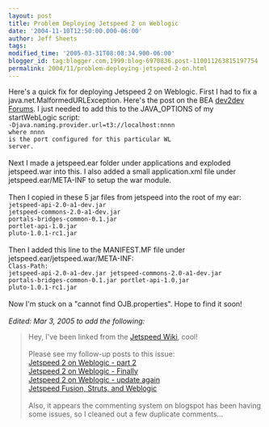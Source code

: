 ```yaml
---
layout: post
title: Problem Deploying Jetspeed 2 on Weblogic
date: '2004-11-10T12:50:00.000-06:00'
author: Jeff Sheets
tags:
modified_time: '2005-03-31T08:08:34.900-06:00'
blogger_id: tag:blogger.com,1999:blog-6970836.post-110011263815197754
permalink: 2004/11/problem-deploying-jetspeed-2-on.html
---
```


Here's a quick fix for deploying Jetspeed 2 on Weblogic. First I had to fix
      a java.net.MalformedURLException. Here's the post on the BEA <a
      href="http://forums.bea.com/bea/message.jspa?messageID=200025655">dev2dev Forums</a>.
      I just needed to add this to the JAVA_OPTIONS of my startWebLogic script:<br
      /><code>-Djava.naming.provider.url=t3://localhost:nnnn<br />where nnnn is the
      port configured for this particular WL server.</code><br /><br />Next I made
      a jetspeed.ear folder under applications and exploded jetspeed.war into this. I also added a
      small application.xml file under jetspeed.ear/META-INF to setup the war module.<br
      /><br />Then I copied in these 5 jar files from jetspeed into the root of my
      ear:<br /><code>jetspeed-api-2.0-a1-dev.jar<br
      />jetspeed-commons-2.0-a1-dev.jar<br />portals-bridges-common-0.1.jar<br
      />portlet-api-1.0.jar<br />pluto-1.0.1-rc1.jar</code><br /><br
      />Then I added this line to the MANIFEST.MF file under
      jetspeed.ear/jetspeed.war/META-INF:<br /><code>Class-Path:
      jetspeed-api-2.0-a1-dev.jar jetspeed-commons-2.0-a1-dev.jar portals-bridges-common-0.1.jar
      portlet-api-1.0.jar pluto-1.0.1-rc1.jar</code><br /><br />Now I'm stuck on a
      "cannot find OJB.properties". Hope to find it soon!<br /><br /><span
      style="font-style:italic;">Edited: Mar 3, 2005 to add the following:</span><br
      /><blockquote>Hey, I've been linked from the <a
      href="http://wiki.apache.org/portals/Jetspeed2/">Jetspeed Wiki</a>, cool!<br
      /><br />Please see my follow-up posts to this issue:<br /><a
      href="http://uncommentedbytes.blogspot.com/2004/11/jetspeed-2-on-weblogic-part-2.html">Jetspeed
      2 on Weblogic - part 2</a><br /><a
      href="http://uncommentedbytes.blogspot.com/2004/11/jetspeed-2-on-weblogic-finally.html">Jetspeed
      2 on Weblogic - Finally</a><br /><a
      href="http://uncommentedbytes.blogspot.com/2004/11/jetspeed-2-on-weblogic-update-again.html">Jetspeed
      2 on Weblogic - update again</a><br /><a
      href="http://uncommentedbytes.blogspot.com/2004/11/jetspeed-fusion-struts-and-weblogic.html">Jetspeed
      Fusion, Struts, and Weblogic</a><br /><br />Also, it appears the commenting
      system on blogspot has been having some issues, so I cleaned out a few duplicate
      comments...<br /></blockquote>